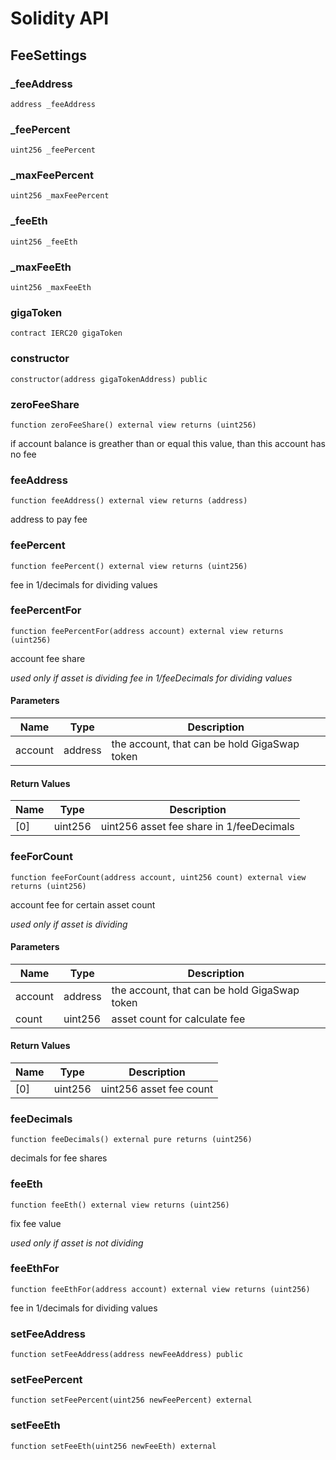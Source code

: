 # Solidity API

## FeeSettings

### _feeAddress

```solidity
address _feeAddress
```

### _feePercent

```solidity
uint256 _feePercent
```

### _maxFeePercent

```solidity
uint256 _maxFeePercent
```

### _feeEth

```solidity
uint256 _feeEth
```

### _maxFeeEth

```solidity
uint256 _maxFeeEth
```

### gigaToken

```solidity
contract IERC20 gigaToken
```

### constructor

```solidity
constructor(address gigaTokenAddress) public
```

### zeroFeeShare

```solidity
function zeroFeeShare() external view returns (uint256)
```

if account balance is greather than or equal this value, than this account has no fee

### feeAddress

```solidity
function feeAddress() external view returns (address)
```

address to pay fee

### feePercent

```solidity
function feePercent() external view returns (uint256)
```

fee in 1/decimals for dividing values

### feePercentFor

```solidity
function feePercentFor(address account) external view returns (uint256)
```

account fee share

_used only if asset is dividing
fee in 1/feeDecimals for dividing values_

#### Parameters

| Name | Type | Description |
| ---- | ---- | ----------- |
| account | address | the account, that can be hold GigaSwap token |

#### Return Values

| Name | Type | Description |
| ---- | ---- | ----------- |
| [0] | uint256 | uint256 asset fee share in 1/feeDecimals |

### feeForCount

```solidity
function feeForCount(address account, uint256 count) external view returns (uint256)
```

account fee for certain asset count

_used only if asset is dividing_

#### Parameters

| Name | Type | Description |
| ---- | ---- | ----------- |
| account | address | the account, that can be hold GigaSwap token |
| count | uint256 | asset count for calculate fee |

#### Return Values

| Name | Type | Description |
| ---- | ---- | ----------- |
| [0] | uint256 | uint256 asset fee count |

### feeDecimals

```solidity
function feeDecimals() external pure returns (uint256)
```

decimals for fee shares

### feeEth

```solidity
function feeEth() external view returns (uint256)
```

fix fee value

_used only if asset is not dividing_

### feeEthFor

```solidity
function feeEthFor(address account) external view returns (uint256)
```

fee in 1/decimals for dividing values

### setFeeAddress

```solidity
function setFeeAddress(address newFeeAddress) public
```

### setFeePercent

```solidity
function setFeePercent(uint256 newFeePercent) external
```

### setFeeEth

```solidity
function setFeeEth(uint256 newFeeEth) external
```

